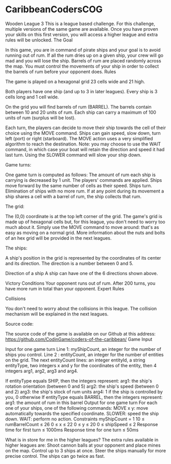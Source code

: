 # CaribbeanCodersCOG
Wooden League 3
This is a league based challenge.
For this challenge, multiple versions of the same game are available. Once you have proven your skills on this first version, you will access a higher league and extra rules will be unlocked.
 	The Goal

In this game, you are in command of pirate ships and your goal is to avoid running out of rum. If all the rum dries up on a given ship, your crew will go mad and you will lose the ship. Barrels of rum are placed randomly across the map. You must control the movements of your ship in order to collect the barrels of rum before your opponent does.
 	Rules

The game is played on a hexagonal grid 23 cells wide and 21 high.

Both players have one ship (and up to 3 in later leagues). Every ship is 3 cells long and 1 cell wide.

On the grid you will find barrels of rum (BARREL). The barrels contain between 10 and 20 units of rum. Each ship can carry a maximum of 100 units of rum (surplus will be lost).

Each turn, the players can decide to move their ship towards the cell of their choice using the MOVE command. Ships can gain speed, slow down, turn left (port) or right (starboard). The MOVE action uses a very simplified algorithm to reach the destination.
Note: you may choose to use the WAIT command, in which case your boat will retain the direction and speed it had last turn. Using the SLOWER command will slow your ship down.

Game turns:

One game turn is computed as follows:
The amount of rum each ship is carrying is decreased by 1 unit.
The players' commands are applied.
Ships move forward by the same number of cells as their speed.
Ships turn.
Elimination of ships with no more rum.
If at any point during its movement a ship shares a cell with a barrel of rum, the ship collects that rum.

The grid:

The (0,0) coordinate is at the top left corner of the grid. The game's grid is made up of hexagonal cells but, for this league, you don't need to worry too much about it. Simply use the MOVE command to move around: that's as easy as moving on a normal grid. More information about the nuts and bolts of an hex grid will be provided in the next leagues.

The ships:

A ship's position in the grid is represented by the coordinates of its center and its direction. The direction is a number between 0 and 5.
 

Direction of a ship
A ship can have one of the 6 directions shown above.
 
Victory Conditions
Your opponent runs out of rum.
After 200 turns, you have more rum in total than your opponent.
 	Expert Rules

Collisions

You don't need to worry about the collisions in this league. The collision mechanism will be explained in the next leagues.

Source code:

The source code of the game is available on our Github at this address: https://github.com/CodinGame/coders-of-the-caribbean/
 	Game Input

Input for one game turn
Line 1: myShipCount, an integer for the number of ships you control.
Line 2 : entityCount, an integer for the number of entities on the grid.
The next entityCount lines: an integer entityId, a string entityType, two integers x and y for the coordinates of the entity, then 4 integers arg1, arg2, arg3 and arg4.

If entityType equals SHIP, then the integers represent:
arg1: the ship's rotation orientation (between 0 and 5)
arg2: the ship's speed (between 0 and 2)
arg3: the ship's stock of rum units
arg4: 1 if the ship is controlled by you, 0 otherwise
If entityType equals BARREL, then the integers represent:
arg1: the amount of rum in this barrel
Output for one game turn
For each one of your ships, one of the following commands:
MOVE x y: move automatically towards the specified coordinate.
SLOWER: speed the ship down.
WAIT: perform no action.
Constraints
myShipCount = 1
10 ≤ rumBarrelCount ≤ 26
0 ≤ x ≤ 22
0 ≤ y ≤ 20
0 ≤ shipSpeed ≤ 2
Response time for first turn ≤ 1000ms
Response time for one turn ≤ 50ms

What is in store for me in the higher leagues?
The extra rules available in higher leagues are:
Shoot cannon balls at your opponent and place mines on the map.
Control up to 3 ships at once.
Steer the ships manually for more precise control. The ships can go twice as fast.
